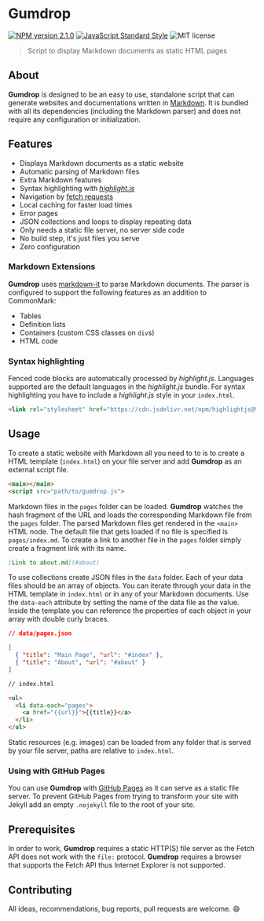 # Gumdrop

[![NPM version 2.1.0](https://img.shields.io/badge/npm-2.1.0-blue.svg)](https://npmjs.com/package/gumdrop)
[![JavaScript Standard Style](https://img.shields.io/badge/code_style-standard-brightgreen.svg)](https://standardjs.com)
![MIT license](https://img.shields.io/badge/license-MIT-green.svg)

> Script to display Markdown documents as static HTML pages

## About

**Gumdrop** is designed to be an easy to use, standalone script that can generate websites and documentations written in [Markdown](https://daringfireball.net/projects/markdown/syntax). It is bundled with all its dependencies (including the Markdown parser) and does not require any configuration or initialization.

## Features

- Displays Markdown documents as a static website
- Automatic parsing of Markdown files
- Extra Markdown features
- Syntax highlighting with *[highlight.js](https://highlightjs.org/)*
- Navigation by [fetch requests](https://developer.mozilla.org/en-US/docs/Web/API/Fetch_API)
- Local caching for faster load times
- Error pages
- JSON collections and loops to display repeating data
- Only needs a static file server, no server side code
- No build step, it's just files you serve
- Zero configuration

### Markdown Extensions

**Gumdrop** uses [markdown-it](https://github.com/markdown-it/markdown-it) to parse Markdown documents. The parser is configured to support the following features as an addition to CommonMark:

- Tables
- Definition lists
- Containers (custom CSS classes on `div`s)
- HTML code

### Syntax highlighting

Fenced code blocks are automatically processed by *highlight.js*. Languages supported are the default languages in the *highlight.js* bundle. For syntax highlighting you have to include a *highlight.js* style in your `index.html`.

```html
<link rel="stylesheet" href="https://cdn.jsdelivr.net/npm/highlightjs@9.10.0/styles/default.css">
```

## Usage

To create a static website with Markdown all you need to to is to create a HTML template (`index.html`) on your file server and add **Gumdrop** as an external script file.

```html
<main></main>
<script src="path/to/gumdrop.js">
```

Markdown files in the `pages` folder can be loaded. **Gumdrop** watches the hash fragment of the URL and loads the corresponding Markdown file from the `pages` folder. The parsed Markdown files get rendered in the `<main>` HTML node. The default file that gets loaded if no file is specified is `pages/index.md`. To create a link to another file in the `pages` folder simply create a fragment link with its name.

```md
[Link to about.md](#about)
```

To use collections create JSON files in the `data` folder. Each of your data files should be an array of objects. You can iterate through your data in the HTML template in `index.html` or in any of your Markdown documents. Use the `data-each` attribute by setting the name of the data file as the value. Inside the template you can reference the properties of each object in your array with double curly braces.

```json
// data/pages.json

[
  { "title": "Main Page", "url": "#index" },
  { "title": "About", "url": "#about" }
]
```

```html
// index.html

<ul>
  <li data-each="pages">
    <a href="{{url}}">{{title}}</a>
  </li>
</ul>
```

Static resources (e.g. images) can be loaded from any folder that is served by your file server, paths are relative to `index.html`.

### Using with GitHub Pages

You can use **Gumdrop** with [GitHub Pages](https://pages.github.com) as it can serve as a static file server. To prevent GitHub Pages from trying to transform your site with Jekyll add an empty `.nojekyll` file to the root of your site.

## Prerequisites

In order to work, **Gumdrop** requires a static HTTP(S) file server as the Fetch API does not work with the `file:` protocol. **Gumdrop** requires a browser that supports the Fetch API thus Internet Explorer is not supported.

## Contributing

All ideas, recommendations, bug reports, pull requests are welcome. :smile: